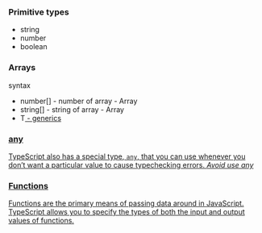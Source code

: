 ### Primitive types

* string
* number
* boolean


### Arrays
syntax

* number[] - number of array - Array<number>
* string[] - string of array - Array<string>
* T<U> - generics


### any

TypeScript also has a special type, ```any```, that you can use whenever you don’t want a particular value to cause typechecking errors.
*Avoid use any*

### Functions

Functions are the primary means of passing data around in JavaScript. TypeScript allows you to specify the types of both the input and output values of functions.
